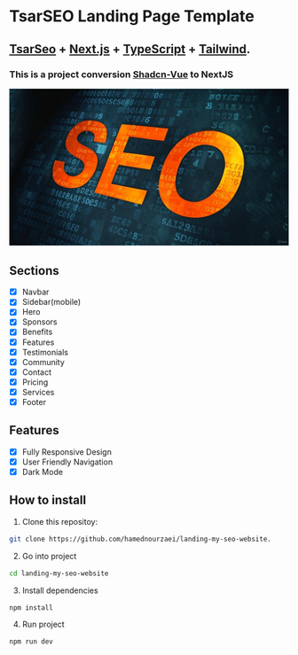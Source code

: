 # TsarSEO Landing Page Template

## <a href="https://ui.shadcn.com/" target="_blank">TsarSeo</a> + <a href="https://nextjs.org/" target="_blank">Next.js</a> + <a href="https://www.typescriptlang.org/" target="_blank">TypeScript</a> + <a href="https://tailwindcss.com/" target="_blank">Tailwind</a>.

### This is a project conversion <a href="https://github.com/hamednourzaei/landing-my-seo-website" target="_blank">Shadcn-Vue</a> to NextJS

![Alt text](./public/demo-img.jpg)

## Sections

- [x] Navbar
- [x] Sidebar(mobile)
- [x] Hero
- [x] Sponsors
- [x] Benefits
- [x] Features
- [x] Testimonials
- [x] Community
- [x] Contact
- [x] Pricing
- [x] Services
- [x] Footer

## Features

- [x] Fully Responsive Design
- [x] User Friendly Navigation
- [x] Dark Mode

## How to install

1. Clone this repositoy:

```bash
git clone https://github.com/hamednourzaei/landing-my-seo-website.
```

2. Go into project

```bash
cd landing-my-seo-website
```

3. Install dependencies

```bash
npm install
```

4. Run project

```bash
npm run dev
```
